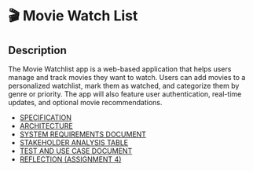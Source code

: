 <h1>🎬 Movie Watch List</h1>

<h2>Description</h2>
<p>The Movie Watchlist app is a web-based application that helps users manage and track movies they want to watch. Users can add movies to a personalized watchlist, mark them as watched, and categorize them by genre or priority. The app will also feature user authentication, real-time updates, and optional movie recommendations.</p>

 - [SPECIFICATION](https://github.com/GrandDadDan/Movie-Watchlist/blob/main/SPECIFICATION.md)
 - [ARCHITECTURE](https://github.com/GrandDadDan/Movie-Watchlist/blob/main/ARCHITECTURE.md)
 - [SYSTEM REQUIREMENTS DOCUMENT](https://github.com/GrandDadDan/Movie-Watchlist/blob/main/System%20Requirements%20Document.md)
 - [STAKEHOLDER ANALYSIS TABLE](https://github.com/GrandDadDan/Movie-Watchlist/blob/main/Stakeholder-Analysis-Table.md)
 - [TEST AND USE CASE DOCUMENT](https://github.com/GrandDadDan/Movie-Watchlist/blob/main/Test%20and%20Use%20Case%20Document.md)
 - [REFLECTION (ASSIGNMENT 4)](https://github.com/GrandDadDan/Movie-Watchlist/blob/main/ARCHITECTURE.md)
